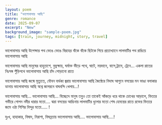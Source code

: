 ```yaml
---
layout: poem
title: "ভালোবাসায় আছি"
genre: romance
date: 2025-09-07
excerpt: "New"
background_image: "sample-poem.jpg" 
tags: [train, journey, midnight, story, travel]
---
```


ভালোবাসায় আছি
উপেক্ষার পথ ভেঙে ভেঙে
বিরহের বাঁকে বাঁকে ছিটকে গিয়ে
প্রত্যাখ্যানে লালমাটির পথ রাঙিয়ে
ভালোবাসায় আছি

ভালোবাসায় আছি
মানুষের হাহুতাশে, বুভুক্ষায়, ঘর্মাক্ত ভীড়ে
পথে, ঘাটে, ময়দানে, বাসে,ট্রামে, ট্রেনে...
একলা রাতের নিঃসঙ্গ শুঁড়িপথে
ভালোবাসায় আছি চাঁদ পোড়ানো রাতে

ভালোবাসায় আছি 
জন্মে মৃত্যুতে, যৌবন বার্ধক্য জ্বরায়
ভালোবাসায় আছি জৈষ্ঠ্যের নিদাঘ আগুনে
বসন্তের মন ভাঙা বলাকার ডানায়
ভালোবাসায় আছি স্বপ্নে জাগরনে
বাঘবন্দি খেলায়...!

ভালোবাসায় আছি...
ভালোবাসায় আছি... 
বিচ্ছেদে মানুষ তবু্ও তো
তাকেই আঁকড়ে ধরে থাকে 
চোখের আড়ালে, ভিতরে গভীরে
গোপন নদীর ধারার মতো....
ঝরা বসন্তের আঙিনায় লালমাটির ধুলোর মতো 
শেষ হেমন্তের রাতে রক্তের ভিতরে জমে ওঠা
শিশির বিন্দুর মতো..... ! 

দুঃখ, হাহাকার, বিষাদ, নিরাশা, বিষন্নতায়
ভালোবাসায় আছি....
ভালোবাসায় আছি....!

